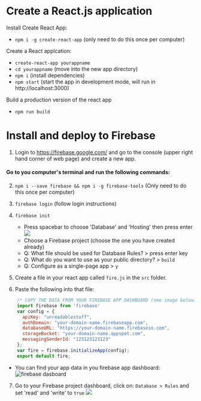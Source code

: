 # Create a React.js application

Install Create React App:

 * `npm i -g create-react-app` (only need to do this once per computer)

 Create a React applcation:
  * `create-react-app yourappname`
  * `cd yourappname` (move into the new app directory)
  * `npm i` (install dependencies)
  * `npm start` (start the app in development mode, will run in http://localhost:3000)

 Build a production version of the react app
 * `npm run build`

# Install and deploy to Firebase

1) Login to https://firebase.google.com/ and go to the console (upper right hand corner of web page) and create a new app.
#### Go to you computer's terminal and run the following commands:


2) `npm i --save firebase && npm i -g firebase-tools` (Only need to do this once per computer)
3) `firebase login` (follow login instructions)
4) `firebase init`
	* Press spacebar to choose 'Database' and 'Hosting' then press enter
	![](http://g.recordit.co/d1mjatTgOo.gif)
	* Choose a Firebase project (choose the one you have created already)
	* Q: What file should be used for Database Rules? > press enter key
	* Q: What do you want to use as your public directory? > `build`
	* Q: Configure as a single-page app > `y`

5) Create a file in your react app called `fire.js` in the `src` folder.
6) Paste the following into that file:
```javascript
	/* COPY THE DATA FROM YOUR FIREBASE APP DASHBOARD (see image below) */
    import firebase from 'firebase'
    var config = {
      apiKey: "unreadablestuff",
      authDomain: "your-domain-name.firebaseapp.com",
      databaseURL: "https://your-domain-name.firebaseio.com",
      storageBucket: "your-domain-name.appspot.com",
      messagingSenderId: "123123123123"
    };
    var fire = firebase.initializeApp(config);
    export default fire;
```

* You can find your app data in you firebase app dashboard:
![firebase dasboard](http://g.recordit.co/BT3bumdVms.gif)

7) Go to your Firebase project dashboard, click on: `Database > Rules` and set 'read' and 'write' to `true`
![](http://g.recordit.co/HK06pHx5gb.gif)
